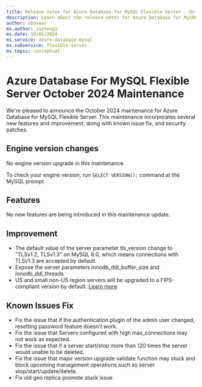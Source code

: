 ```yaml
---
title: Release notes for Azure Database for MySQL Flexible Server - October 2024
description: Learn about the release notes for Azure Database for MySQL Flexible Server October 2024.
author: xboxeer
ms.author: yuzheng1
ms.date: 10/01/2024
ms.service: azure-database-mysql
ms.subservice: flexible-server
ms.topic: conceptual
---
```


# Azure Database For MySQL Flexible Server October 2024 Maintenance
We're pleased to announce the October 2024 maintenance for Azure Database for MySQL Flexible Server. This maintenance incorporates several new features and improvement, along with known issue fix, and security patches.

## Engine version changes
No engine version upgrade in this maintenance.

To check your engine version, run `SELECT VERSION();` command at the MySQL prompt

## Features
No new features are being introduced in this maintenance update.

## Improvement
- The default value of the server parameter tls_version change to "TLSv1.2, TLSv1.3" on MySQL 8.0, which means connections with TLSv1.3 are accepted by default.
- Expose the server parameters innodb_ddl_buffer_size and innodb_ddl_threads
- US and small non-US region servers will be upgraded to a FIPS-compliant version by default. [Learn more](https://learn.microsoft.com/en-us/azure/compliance/offerings/offering-fips-140-2)

## Known Issues Fix
- Fix the issue that if the authentication plugin of the admin user changed, resetting password feature doesn't work.
- Fix the issue that Servers configured with high max_connections may not work as expected.
- Fix the issue that if a server start/stop more than 120 times the server would unable to be deleted.
- Fix the issue that major version upgrade validate function may stuck and block upcoming management operations such as server stop/start/update/delete.
- Fix old geo replica promote stuck issue
